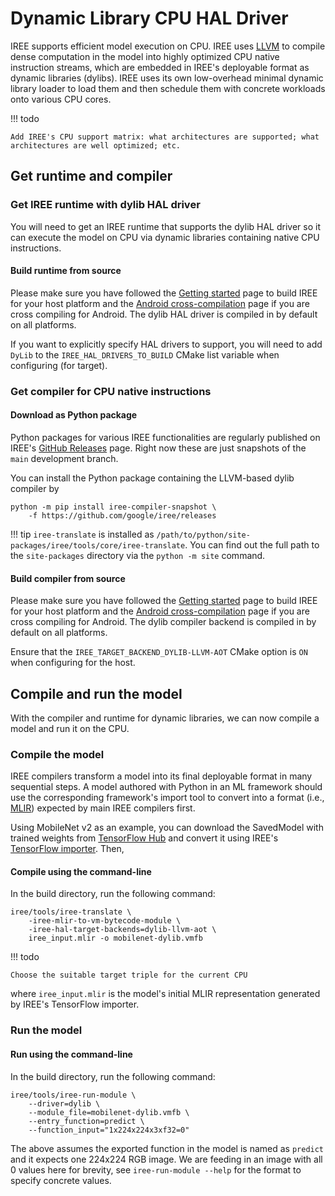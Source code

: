 # Dynamic Library CPU HAL Driver

IREE supports efficient model execution on CPU. IREE uses [LLVM][llvm] to
compile dense computation in the model into highly optimized CPU native
instruction streams, which are embedded in IREE's deployable format as dynamic
libraries (dylibs). IREE uses its own low-overhead minimal dynamic library
loader to load them and then schedule them with concrete workloads onto various
CPU cores.

!!! todo

    Add IREE's CPU support matrix: what architectures are supported; what
    architectures are well optimized; etc.

<!-- TODO(??): when to use CPU vs GPU vs other backends -->

## Get runtime and compiler

### Get IREE runtime with dylib HAL driver

You will need to get an IREE runtime that supports the dylib HAL driver
so it can execute the model on CPU via dynamic libraries containing native
CPU instructions.

<!-- TODO(??): vcpkg -->


#### Build runtime from source

Please make sure you have followed the [Getting started][get-started] page
to build IREE for your host platform and the
[Android cross-compilation][android-cc]
page if you are cross compiling for Android. The dylib HAL driver is compiled
in by default on all platforms.

<!-- TODO(??): a way to verify dylib is compiled in and supported -->

If you want to explicitly specify HAL drivers to support, you will need to add
`DyLib` to the `IREE_HAL_DRIVERS_TO_BUILD` CMake list variable when configuring
(for target).

### Get compiler for CPU native instructions

<!-- TODO(??): vcpkg -->

#### Download as Python package

Python packages for various IREE functionalities are regularly published on
IREE's [GitHub Releases][iree-releases] page.  Right now these are just
snapshots of the `main` development branch.

You can install the Python package containing the LLVM-based dylib compiler by

``` shell
python -m pip install iree-compiler-snapshot \
    -f https://github.com/google/iree/releases
```

!!! tip
    `iree-translate` is installed as `/path/to/python/site-packages/iree/tools/core/iree-translate`.
    You can find out the full path to the `site-packages` directory via the
    `python -m site` command.

#### Build compiler from source

Please make sure you have followed the [Getting started][get-started] page
to build IREE for your host platform and the
[Android cross-compilation][android-cc]
page if you are cross compiling for Android. The dylib compiler backend is
compiled in by default on all platforms.

Ensure that the `IREE_TARGET_BACKEND_DYLIB-LLVM-AOT` CMake option is `ON` when
configuring for the host.

## Compile and run the model

With the compiler and runtime for dynamic libraries, we can now compile a model
and run it on the CPU.

### Compile the model

IREE compilers transform a model into its final deployable format in many
sequential steps. A model authored with Python in an ML framework should use the
corresponding framework's import tool to convert into a format (i.e.,
[MLIR][mlir]) expected by main IREE compilers first.

Using MobileNet v2 as an example, you can download the SavedModel with trained
weights from [TensorFlow Hub][tf-hub-mobilenetv2] and convert it using IREE's
[TensorFlow importer][tf-import]. Then,

#### Compile using the command-line

In the build directory, run the following command:

``` shell hl_lines="3"
iree/tools/iree-translate \
    -iree-mlir-to-vm-bytecode-module \
    -iree-hal-target-backends=dylib-llvm-aot \
    iree_input.mlir -o mobilenet-dylib.vmfb
```

!!! todo

    Choose the suitable target triple for the current CPU

where `iree_input.mlir` is the model's initial MLIR representation generated by
IREE's TensorFlow importer.

### Run the model

#### Run using the command-line

In the build directory, run the following command:

``` shell hl_lines="2"
iree/tools/iree-run-module \
    --driver=dylib \
    --module_file=mobilenet-dylib.vmfb \
    --entry_function=predict \
    --function_input="1x224x224x3xf32=0"
```

The above assumes the exported function in the model is named as `predict` and
it expects one 224x224 RGB image. We are feeding in an image with all 0 values
here for brevity, see `iree-run-module --help` for the format to specify
concrete values.


<!-- TODO(??): deployment options -->

<!-- TODO(??): measuring performance -->

<!-- TODO(??): troubleshooting -->

[android-cc]: ../building-from-source/android.md
[get-started]: ../building-from-source/getting-started.md
[iree-releases]: https://github.com/google/iree/releases/
[llvm]: https://llvm.org/
[mlir]: https://mlir.llvm.org/
[tf-hub-mobilenetv2]: https://tfhub.dev/google/tf2-preview/mobilenet_v2/classification
[tf-import]: ../ml-frameworks/tensorflow.md
[tflite-import]: ../ml-frameworks/tensorflow-lite.md
